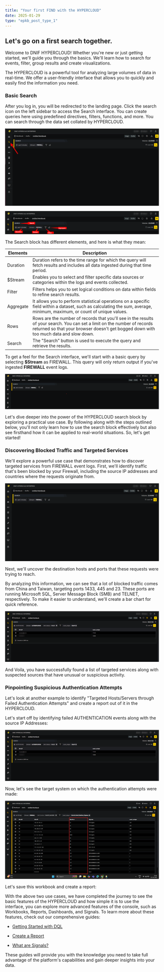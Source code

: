 ```yaml
---
title: "Your first FIND with the HYPERCLOUD"
date: 2025-01-29
type: "epkb_post_type_1"
---
```


## **Let's go on a first search together.**

Welcome to DNIF HYPERCLOUD! Whether you're new or just getting started, we'll guide you through the basics. We'll learn how to search for events, filter, group results and create visualizations.  
  
The HYPERCLOUD is a powerful tool for analyzing large volumes of data in real-time. We offer a user-friendly interface that allows you to quickly and easily find the information you need.

### **Basic Search**

After you log in, you will be redirected to the landing page. Click the search icon on the left sidebar to access the Search interface. You can create queries here using predefined directives, filters, functions, and more. You can search through the data set collated by HYPERCLOUD.

![](./Images/Images%20Your%20first%20FIND%20with%20the%20HYPERCLOUD/Basic-Search-1%20(1).png)

![](./Images/Images%20Your%20first%20FIND%20with%20the%20HYPERCLOUD/Basic-Search-2%20(1).png)

The Search block has different elements, and here is what they mean:

| **Elements** | **Description** |
| --- | --- |
| Duration | Duration refers to the time range for which the query will fetch results and includes all data ingested during that time period. |
| $Stream | Enables you to select and filter specific data sources or categories within the logs and events collected. |
| Filter | Filters helps you to set logical conditions on data within fields to refine search results. |
| Aggregate | It allows you to perform statistical operations on a specific field within a dataset, such as calculating the sum, average, minimum, maximum, or count of unique values. |
| Rows | Rows are the number of records that you'll see in the results of your search. You can set a limit on the number of records returned so that your browser doesn't get bogged down with too much data and slow down. |
| Search | The "Search" button is used to execute the query and retrieve the results. |

To get a feel for the Search interface, we'll start with a basic query by selecting **$Stream** as FIREWALL. This query will only return output if you've ingested **FIREWALL** event logs.

![](./Images/Images%20Your%20first%20FIND%20with%20the%20HYPERCLOUD/Basic-Search-3%20(1).png)

Let's dive deeper into the power of the HYPERCLOUD search block by exploring a practical use case. By following along with the steps outlined below, you'll not only learn how to use the search block effectively but also see firsthand how it can be applied to real-world situations. So, let's get started!

### **Discovering Blocked Traffic and Targeted Services**

We'll explore a powerful use case that demonstrates how to discover targeted services from FIREWALL event logs. First, we'll identify traffic that's been blocked by your Firewall, including the source IP addresses and countries where the requests originate from.

![](./Images/Images%20Your%20first%20FIND%20with%20the%20HYPERCLOUD/Basic-Search-5%20(1).png)

Next, we'll uncover the destination hosts and ports that these requests were trying to reach.

<!-- ![](images/YOUR-FIRST-FIND-WITH-DNIF-2-1.gif) -->

By analyzing this information, we can see that a lot of blocked traffic comes from China and Taiwan, targeting ports 1433, 445 and 23. These ports are running Microsoft SQL, Server Message Block (SMB) and TELNET, respectively. To make it easier to understand, we'll create a bar chart for quick reference.

![](./Images/Images%20Your%20first%20FIND%20with%20the%20HYPERCLOUD/Basic-Search-6%20(1).png)

And Voila, you have successfully found a list of targeted services along with suspected sources that have unusual or suspicious activity.

### **Pinpointing Suspicious Authentication Attempts**

Let's look at another example to identify  "Targeted Hosts/Servers through Failed Authentication Attempts" and create a report out of it in the HYPERCLOUD.

Let's start off by identifying failed AUTHENTICATION events along with the source IP Addresses:

![](./Images/Images%20Your%20first%20FIND%20with%20the%20HYPERCLOUD/Basic-Search-6%20(1).png)

Now, let's see the target system on which the authentication attempts were made:

![](./Images/Images%20Your%20first%20FIND%20with%20the%20HYPERCLOUD/Firewall-4%20(1).png)

Let's save this workbook and create a report:

<!-- ![](images/YOUR-FIRST-FIND-WITH-DNIF-3-1024x487.gif) -->

With the above two use cases, we have completed the journey to see the basic features of the HYPERCLOUD and how simple it is to use the interface, you can explore more advanced features of the console, such as Workbooks, Reports, Dashboards, and Signals. To learn more about these features, check out our comprehensive guides:

- [Getting Started with DQL](https://dnif.it/kb/dnif-query-language-dql-language/dql-right-from-start/dql-right-from-the-start/)

- [Create a Report](https://dnif.it/kb/manage-reports/create-a-report-2/)

- [What are Signals?](https://dnif.it/kb/security-monitoring/investigate-signals/what-are-signals/)

These guides will provide you with the knowledge you need to take full advantage of the platform's capabilities and gain deeper insights into your data.

